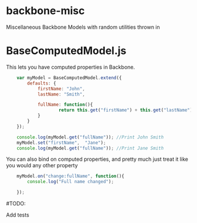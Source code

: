 backbone-misc
=============

Miscellaneous Backbone Models with random utilities thrown in

# BaseComputedModel.js

This lets you have computed properties in Backbone.

```javascript
	var myModel = BaseComputedModel.extend({
		defaults: {
			firstName: "John",
			lastName: "Smith",

			fullName: function(){
					return this.get("firstName") + this.get("lastName");
			}
		}
	});

	console.log(myModel.get("fullName")); //Print John Smith
	myModel.set("firstName",  "Jane");
	console.log(myModel.get("fullName")); //Print Jane Smith
```

You can also bind on computed properties, and pretty much just treat it like you would any other property
```javascript
	myModel.on("change:fullName", function(){
		console.log("Full name changed");

	});
```

#TODO:

Add tests